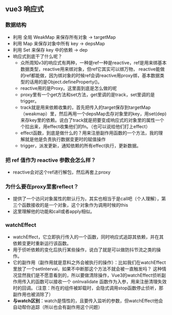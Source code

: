 ## vue3 响应式

### 数据结构
- 利用 全局 WeakMap 来保存所有对象 -> targetMap 
- 利用 Map 来保存对象中所有 key -> depsMap 
- 利用 Set 来保存 key 中的依赖 -> dep 
- 响应式到底干了什么呢？
  - 众所周知v3的响应式有两种，一种是ref一种是reactive，ref是用来绑基本数据类型，reactive用来绑对象，但ref它其实可以绑万物，
  reactive能做的ref都能做，因为绑对象的时候ref会调reactive用proxy绑，基本数据类型的话用的是Object.defineProperty()。
  - reactive用的是Proxy。这里面到底是怎么做的呢
  - proxy里有一个get方法和set方法，get里调的是track，set里调的是trigger。
  - track就是用来依赖收集的，首先把传入的target保存到targetMap（weakmap）里，然后再用一个depsMap去存对象里的key，用set(dep)来存key里的依赖。说白了track就是把要变成响应式的对象里的属性一个个拉出来，用effect收集他们的fn。（也可以说给他们打上effect）
  - effect函数，到底是做什么的？用来注册副作用函数的一个方法，我的理解就是他是负责执行数据变更时的赋值操作
  - trigger，派发更新，通知依赖的所有effect执行，更新数据。


### 把 ref 值作为 reactive 参数会怎么样？
- reactive会对这个ref进行解包，然后再套上proxy

### 为什么要在proxy里套reflect？
- 提供了一个访问对象属性的默认行为，其实也相当于是call吧（个人理解），第三个函数接收的是一个对象，这个对象作为调用时候的this
- 这里理解他的功能和call或者apply相似。

### watchEffect
- watchEffect，它立即执行传入的一个函数，同时响应式追踪其依赖，并在其依赖变更时重新运行该函数。
- 用于侦听依赖的变化后执行某些操作，说白了就是可以做防抖节流之类的操作。
- 它的副作用（副作用就是意料之外会被执行的操作）：比如我们在watchEffect里放了一个setInterval，如果不中断那这个方法不就会被一直触发吗？
这种情况显然我们是不愿意看到的，所以要做清除操作，Vue3的watchEffect侦听副作用传入的函数可以接收一个 onInvalidate 函数作为入参，用来注册清理失效时的回调。（注意：所在的组件被卸载时，会隐式调用stop函数停止侦听，那副作用也被消除了） 
- **与watch区别**：watch是惰性的，且要传入监听的参数，但watchEffect他会自动帮你追踪（所以也会有副作用这个问题）